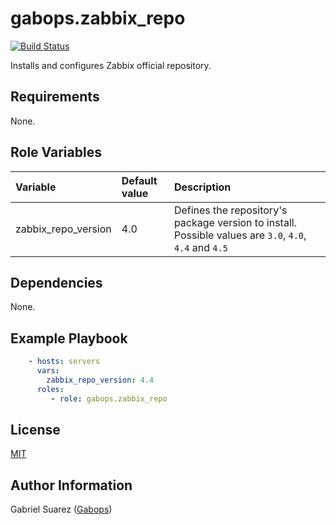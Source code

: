 gabops.zabbix_repo
==================
[![Build Status](https://travis-ci.org/gabops/ansible-role-zabbix-repo.svg?branch=master)](https://travis-ci.org/gabops/ansible-role-zabbix-repo)

Installs and configures Zabbix official repository.

Requirements
------------

None.

Role Variables
--------------

| Variable | Default value | Description |
| :--- | :--- | :--- |
| zabbix_repo_version | 4.0 | Defines the repository's package version to install. Possible values are `3.0`, `4.0`, `4.4` and `4.5` |

Dependencies
------------

None.

Example Playbook
----------------

```yaml
    - hosts: servers
      vars:
        zabbix_repo_version: 4.4
      roles:
         - role: gabops.zabbix_repo
```

License
-------

[MIT]((./LICENSE))

Author Information
------------------

Gabriel Suarez ([Gabops](https://github.com/gabops))
